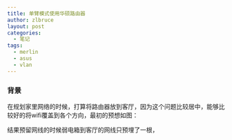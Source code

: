 ```yaml
---
title: 单臂模式使用华硕路由器
author: zlbruce
layout: post
categories:
  - 笔记
tags:
  - merlin
  - asus
  - vlan
---
```

### 背景
在规划家里网络的时候，打算将路由器放到客厅，因为这个问题比较居中，能够比较好的将wifi覆盖到各个方向，最初的预想如图：

结果预留网线的时候弱电箱到客厅的网线只预埋了一根，
